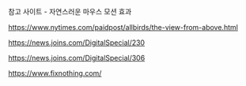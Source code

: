 참고 사이트 - 자연스러운 마우스 모션 효과

https://www.nytimes.com/paidpost/allbirds/the-view-from-above.html

https://news.joins.com/DigitalSpecial/230

https://news.joins.com/DigitalSpecial/306

https://www.fixnothing.com/
